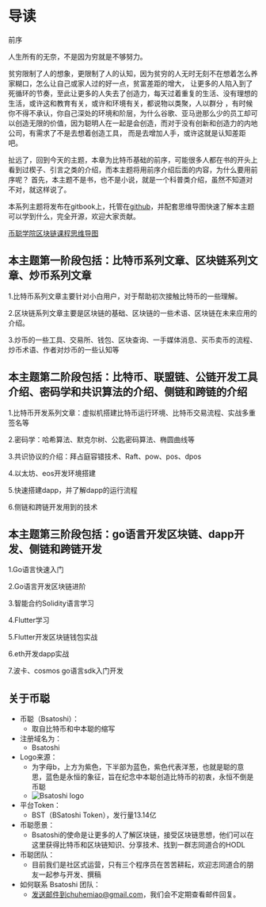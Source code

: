 # 导读

前序

人生所有的无奈，不是因为穷就是不够努力。

贫穷限制了人的想象，更限制了人的认知，因为贫穷的人无时无刻不在想着怎么养家糊口，怎么让自己或家人过的好一点，贫富差距的增大， 让更多的人陷入到了死循环的节奏，至此让更多的人失去了创造力，每天过着重复的生活、没有理想的生活，或许这和教育有关，或许和环境有关，都说物以类聚，人以群分 ，有时候你不得不承认，你自己深处的环境和阶层，为什么谷歌、亚马逊那么少的员工却可以创造无限的价值，因为聪明人在一起是会创造，而对于没有创新和创造力的内地公司，有需求了不是去想着创造工具， 而是去增加人手，或许这就是认知差距吧。

扯远了，回到今天的主题，本章为比特币基础的前序，可能很多人都在书的开头上看到过楔子、引言之类的介绍，而本主题将用前序介绍后面的内容，为什么要用前序呢？ 首先，本主题不是书，也不是小说，就是一个科普类介绍，虽然不知道对不对，就这样说了。

本系列主题将发布在gitbook上，托管在[github](https://github.com/chuhemiao/wiki.bsatoshi.blockchain)，并配套思维导图快速了解本主题可以学到什么，完全开源，欢迎大家贡献。

[币聪学院区块链课程思维导图](https://cdn.bsatoshi.com/2019/07/06/bitcoin_blockchain.png)

## 本主题第一阶段包括：比特币系列文章、区块链系列文章、炒币系列文章

1.比特币系列文章主要针对小白用户，对于帮助初次接触比特币的一些理解。

2.区块链系列文章主要是区块链的基础、区块链的一些术语、区块链在未来应用的介绍。

3.炒币的一些工具、交易所、钱包、区块查询、一手媒体消息、买币卖币的流程、炒币术语、作者对炒币的一些认知等

## 本主题第二阶段包括：比特币、联盟链、公链开发工具介绍、密码学和共识算法的介绍、侧链和跨链的介绍

1.比特币开发系列文章：虚拟机搭建比特币运行环境、比特币交易流程、实战多重签名等

2.密码学：哈希算法、默克尔树、公匙密码算法、椭圆曲线等

3.共识协议的介绍：拜占庭容错技术、Raft、pow、pos、dpos

4.以太坊、eos开发环境搭建

5.快速搭建dapp，并了解dapp的运行流程

6.侧链和跨链开发用到的技术

## 本主题第三阶段包括：go语言开发区块链、dapp开发、侧链和跨链开发

1.Go语言快速入门

2.Go语言开发区块链进阶

3.智能合约Solidity语言学习

4.Flutter学习

5.Flutter开发区块链钱包实战

6.eth开发dapp实战

7.波卡、cosmos go语言sdk入门开发

## 关于币聪

* 币聪（Bsatoshi）：
  * 取自比特币和中本聪的缩写
* 注册域名为：
  * Bsatoshi
* Logo来源：
  * 为字母b，上方为紫色，下半部为蓝色，紫色代表洋葱，也就是聪的意思，蓝色是永恒的象征，旨在纪念中本聪创造比特币的初衷，永恒不倒是币聪
  * ![Bsatoshi logo](https://cdn.bsatoshi.com/2019/06/29/bsatoshi-icon.png)
* 平台Token：
  * BST（BSatoshi Token），发行量13.14亿
* 币聪愿景：
  * Bsatoshi的使命是让更多的人了解区块链，接受区块链思想，他们可以在这里获得比特币和区块链知识、分享技术、找到一群志同道合的HODL
* 币聪团队：
  * 目前我们是社区式运营，只有三个程序员在苦苦耕耘，欢迎志同道合的朋友一起参与开发、撰稿
* 如何联系 Bsatoshi 团队：
  * 发送邮件到chuhemiao@gmail.com，我们会不定期查看邮件回复。

